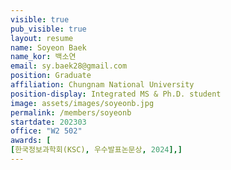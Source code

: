 ```yaml
---
visible: true
pub_visible: true
layout: resume
name: Soyeon Baek
name_kor: 백소연
email: sy.baek28@gmail.com
position: Graduate
affiliation: Chungnam National University
position-display: Integrated MS & Ph.D. student
image: assets/images/soyeonb.jpg
permalink: /members/soyeonb
startdate: 202303
office: "W2 502"
awards: [
[한국정보과학회(KSC), 우수발표논문상, 2024],]
---
```

